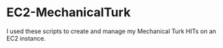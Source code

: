 EC2-MechanicalTurk
==================

I used these scripts to create and manage my Mechanical Turk HITs on an EC2 instance.
